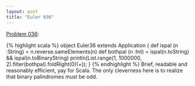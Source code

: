 ```yaml
---
layout: post
title: "Euler 036"
---
```


[Problem 036]\:

{% highlight scala %}
object Euler36 extends Application {
  def ispal (n :String) = n.reverse.sameElements(n)
  def bothpal (n :Int) = ispal(n.toString) && ispal(n.toBinaryString)
  println(List.range(1, 1000000, 2).filter(bothpal).foldRight(0)(_+_));
}
{% endhighlight %}
Brief, readable and reasonably efficient, yay for Scala. The only cleverness here is to realize that binary palindromes must be odd.



[Problem 036]: http://projecteuler.net/index.php?section=problems&id=36
